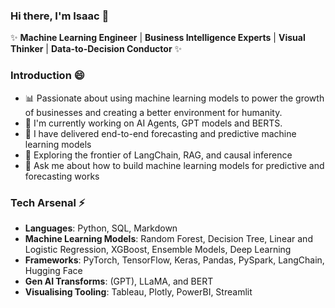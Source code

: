 ### Hi there, I'm Isaac 👋

✨ **Machine Learning Engineer** | **Business Intelligence Experts** | **Visual Thinker** | **Data-to-Decision Conductor** ✨

### Introduction 😄
- 📊 Passionate about using machine learning models to power the growth of businesses and creating a better environment for humanity.
- 🌱 I'm currently working on AI Agents, GPT models and BERTS.
- 🚛 I have delivered end-to-end forecasting and predictive machine learning models
- 🔭 Exploring the frontier of LangChain, RAG, and causal inference
- 💬 Ask me about how to build machine learning models for predictive and forecasting works

### Tech Arsenal ⚡
- **Languages**: Python, SQL, Markdown
- **Machine Learning Models**: Random Forest, Decision Tree, Linear and Logistic Regression, XGBoost, Ensemble Models, Deep Learning
- **Frameworks**: PyTorch, TensorFlow, Keras, Pandas, PySpark, LangChain, Hugging Face
- **Gen AI Transforms**: (GPT), LLaMA, and BERT
- **Visualising Tooling**: Tableau, Plotly, PowerBI, Streamlit

<!--
**Isaacjedidiah/isaacjedidiah** is a ✨ _special_ ✨ repository because its `README.md` (this file) appears on your GitHub profile.

Here are some ideas to get you started:

- 🔭 I’m currently working on ...
- 🌱 I’m currently learning ...
- 👯 I’m looking to collaborate on ...
- 🤔 I’m looking for help with ...
- 💬 Ask me about ...
- 📫 How to reach me: ...
- 😄 Pronouns: ...
- ⚡ Fun fact: ...
-->

